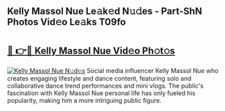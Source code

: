## Kelly Massol Nue Le𝚊k𝚎d N𝚞𝚍es - Part-ShN Photos Vid𝚎o Le𝚊ks T09fo

# <h2><a href="http://fb50tid.evod.top/?m=Kelly+Massol+Nue">🔗 👉🔴 Kelly Massol Nue Vid𝚎o Ph𝚘t𝚘s</a></h2>

[![Kelly Massol Nue N𝚞d𝚎s](https://i.imgur.com/8V9OHl7.gif)](http://fb50tid.evod.top/?m=Kelly+Massol+Nue)
Social media influencer Kelly Massol Nue who creates engaging lifestyle and dance content, featuring solo and collaborative dance trend performances and mini vlogs. The public's fascination with Kelly Massol Nue personal life has only fueled his popularity, making him a more intriguing public figure. 
